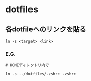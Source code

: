 dotfiles
===

## 各dotfileへのリンクを貼る

```
ln -s <target> <link>
```

### E.G.

```
# HOMEディレクトリ内で

ln -s ../dotfiles/.zshrc .zshrc
```
